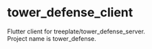 # tower_defense_client

Flutter client for treeplate/tower_defense_server. <br>
Project name is tower_defense.
